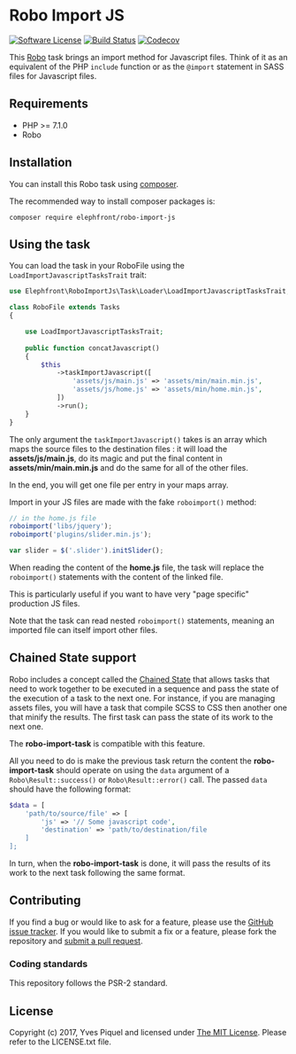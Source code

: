 # Robo Import JS

[![Software License](https://img.shields.io/badge/license-MIT-brightgreen.svg?branch=master)](LICENSE.txt)
[![Build Status](https://travis-ci.org/elephfront/robo-import-js.svg?branch=master)](https://travis-ci.org/elephfront/robo-import-js)
[![Codecov](https://img.shields.io/codecov/c/github/elephfront/robo-import-js.svg)](https://github.com/elephfront/robo-import-js)

This [Robo](https://github.com/consolidation/robo) task brings an import method for Javascript files. Think of it as an equivalent of the PHP `include` function or as the `@import` statement in SASS files for Javascript files. 

## Requirements

- PHP >= 7.1.0
- Robo

## Installation

You can install this Robo task using [composer](http://getcomposer.org).

The recommended way to install composer packages is:

```
composer require elephfront/robo-import-js
```

## Using the task

You can load the task in your RoboFile using the `LoadImportJavascriptTasksTrait` trait:

```php
use Elephfront\RoboImportJs\Task\Loader\LoadImportJavascriptTasksTrait;

class RoboFile extends Tasks
{

    use LoadImportJavascriptTasksTrait;
    
    public function concatJavascript()
    {
        $this
            ->taskImportJavascript([
                'assets/js/main.js' => 'assets/min/main.min.js',
                'assets/js/home.js' => 'assets/min/home.min.js',
            ])
            ->run();
    }
}
```

The only argument the `taskImportJavascript()` takes is an array which maps the source files to the destination files : it will load the **assets/js/main.js**, do its magic and put the final content in **assets/min/main.min.js** and do the same for all of the other files.

In the end, you will get one file per entry in your maps array. 

Import in your JS files are made with the fake `roboimport()` method:

```javascript
// in the home.js file
roboimport('libs/jquery');
roboimport('plugins/slider.min.js');

var slider = $('.slider').initSlider();
```

When reading the content of the **home.js** file, the task will replace the `roboimport()` statements with the content of the linked file.

This is particularly useful if you want to have very "page specific" production JS files. 

Note that the task can read nested `roboimport()` statements, meaning an imported file can itself import other files.

## Chained State support

Robo includes a concept called the [Chained State](http://robo.li/collections/#chained-state) that allows tasks that need to work together to be executed in a sequence and pass the state of the execution of a task to the next one.
For instance, if you are managing assets files, you will have a task that compile SCSS to CSS then another one that minify the results. The first task can pass the state of its work to the next one.

The **robo-import-task** is compatible with this feature.

All you need to do is make the previous task return the content the **robo-import-task** should operate on using the `data` argument of a `Robo\Result::success()` or `Robo\Result::error()` call. The passed `data` should have the following format:
 
```php
$data = [
    'path/to/source/file' => [
        'js' => '// Some javascript code',
        'destination' => 'path/to/destination/file
    ]
];
```

In turn, when the **robo-import-task** is done, it will pass the results of its work to the next task following the same format.

## Contributing

If you find a bug or would like to ask for a feature, please use the [GitHub issue tracker](https://github.com/Elephfront/robo-import-js/issues).
If you would like to submit a fix or a feature, please fork the repository and [submit a pull request](https://github.com/Elephfront/robo-import-js/pulls).

### Coding standards

This repository follows the PSR-2 standard. 

## License

Copyright (c) 2017, Yves Piquel and licensed under [The MIT License](http://opensource.org/licenses/mit-license.php).
Please refer to the LICENSE.txt file.
